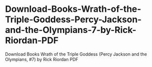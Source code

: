# Download-Books-Wrath-of-the-Triple-Goddess-Percy-Jackson-and-the-Olympians-7-by-Rick-Riordan-PDF
Download Books Wrath of the Triple Goddess (Percy Jackson and the Olympians, #7) by Rick Riordan PDF
